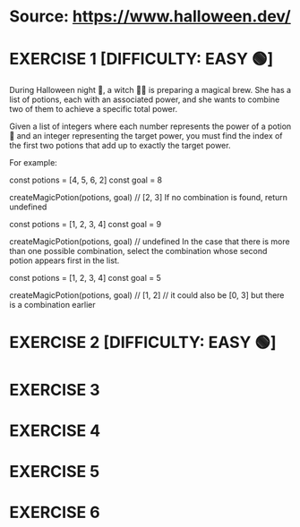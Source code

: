 # Source: https://www.halloween.dev/
# EXERCISE 1 [DIFFICULTY: EASY 🟢]

During Halloween night 🎃, a witch 🧙‍♀️ is preparing a magical brew. She has a list of potions, each with an associated power, and she wants to combine two of them to achieve a specific total power.

Given a list of integers where each number represents the power of a potion 🧪 and an integer representing the target power, you must find the index of the first two potions that add up to exactly the target power.

For example:

const potions = [4, 5, 6, 2]
const goal = 8

createMagicPotion(potions, goal) // [2, 3]
If no combination is found, return undefined

const potions = [1, 2, 3, 4]
const goal = 9

createMagicPotion(potions, goal) // undefined
In the case that there is more than one possible combination, select the combination whose second potion appears first in the list.

const potions = [1, 2, 3, 4]
const goal = 5

createMagicPotion(potions, goal) // [1, 2]
// it could also be [0, 3] but there is a combination earlier

# EXERCISE 2 [DIFFICULTY: EASY 🟢]

# EXERCISE 3

# EXERCISE 4

# EXERCISE 5

# EXERCISE 6
